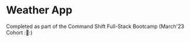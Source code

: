 # Weather App

Completed as part of the Command Shift Full-Stack Bootcamp (March'23 Cohort
::muscle::)
